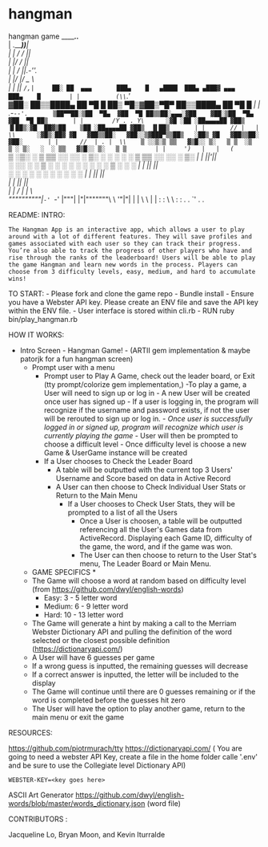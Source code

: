 # hangman
hangman game
                                                                            ___________.._______      
                                                                            | .__________))______|    
                                                                            | | / /      ||           
                                                                            | |/ /       ||           
                                                                            | | /        ||.-''.      
                                                                            | |/         |/  _  \    
                                                                            | |          ||  `/,|    
 ██░ ██  ▄▄▄       ███▄    █   ▄████  ███▄ ▄███▓ ▄▄▄       ███▄    █        | |          (\\`_.'    
▓██░ ██▒▒████▄     ██ ▀█   █  ██▒ ▀█▒▓██▒▀█▀ ██▒▒████▄     ██ ▀█   █        | |         .-`--'.      
▒██▀▀██░▒██  ▀█▄  ▓██  ▀█ ██▒▒██░▄▄▄░▓██    ▓██░▒██  ▀█▄  ▓██  ▀█ ██▒       | |        /Y . . Y\     
░▓█ ░██ ░██▄▄▄▄██ ▓██▒  ▐▌██▒░▓█  ██▓▒██    ▒██ ░██▄▄▄▄██ ▓██▒  ▐▌██▒       | |       // |   | \\     
░▓█▒░██▓ ▓█   ▓██▒▒██░   ▓██░░▒▓███▀▒▒██▒   ░██▒ ▓█   ▓██▒▒██░   ▓██░       | |      //  | . |  \\   
 ▒ ░░▒░▒ ▒▒   ▓▒█░░ ▒░   ▒ ▒  ░▒   ▒ ░ ▒░   ░  ░ ▒▒   ▓▒█░░ ▒░   ▒ ▒        | |     ')   |   |   (`  
 ▒ ░▒░ ░  ▒   ▒▒ ░░ ░░   ░ ▒░  ░   ░ ░  ░      ░  ▒   ▒▒ ░░ ░░   ░ ▒░       | |          ||'||       
 ░  ░░ ░  ░   ▒      ░   ░ ░ ░ ░   ░ ░      ░     ░   ▒      ░   ░ ░        | |          || ||        
 ░  ░  ░      ░  ░         ░       ░        ░         ░  ░         ░        | |          || ||       
                                                                            | |          || ||        
                                                                            | |         / | | \      
                                                                            """"""""""|_`-' `-' |"""|
                                                                            |"|"""""""\ \       '"|"| 
                                                                            | |        \ \        | | 
                                                                            : :         \ \       : :
                                                                            . .          `'       . .



README:
INTRO:

    The Hangman App is an interactive app, which allows a user to play around with a lot of different features. They will save profiles and games associated with each user so they can track their progress. You’re also able to track the progress of other players who have and rise through the ranks of the leaderboard! Users will be able to play the game Hangman and learn new words in the process. Players can choose from 3 difficulty levels, easy, medium, and hard to accumulate wins! 

TO START: 
    - Please fork and clone the game repo
    - Bundle install 
    - Ensure you have a Webster API key. Please create an ENV file and save the API key within the ENV file. 
    - User interface is stored within cli.rb 
    - RUN ruby bin/play_hangman.rb


HOW IT WORKS: 
- Intro Screen - Hangman Game! - (ARTII gem implementation & maybe patorjk for a fun hangman screen)
    - Prompt user with a menu
        - Prompt user to Play A Game, check out the leader board, or Exit  (tty prompt/colorize  gem implementation,)
            -To play a game, a User will need to sign up or log in 
                - A new User will be created once user has signed up
                - If a user is logging in, the program will recognize if the username and password exists, if not the user will be rerouted to sign up or log in.
                    - *Once user is successfully logged in or signed up, program will recognize which user is currently playing the game*
                        - User will then be prompted to choose a difficult level 
                        - Once difficulty level is choose a new Game & UserGame instance will be created 
        - If a User chooses to Check the Leader Board 
            - A table will be outputted with the current top 3 Users' Username and Score based on data in Active Record
            - A User can then choose to Check Individual User Stats or Return to the Main Menu 
                - If a User chooses to Check User Stats, they will be prompted to a list of all the Users
                    - Once a User is choosen, a table will be outputted referencing all the User's Games data from ActiveRecord. Displaying each Game ID, difficulty of the game, the word, and if the game was won. 
                    - The User can then choose to return to the User Stat's menu, The Leader Board or Main Menu. 
    * GAME SPECIFICS *
    - The Game will choose a word at random based on difficulty level (from https://github.com/dwyl/english-words)
        - Easy: 3 - 5 letter word 
        - Medium: 6 - 9 letter word 
        - Hard: 10 - 13 letter word
    - The Game will generate a hint by making a call to the Merriam Webster Dictionary API and pulling the definition of the word selected or the closest possible definition (https://dictionaryapi.com/)
    - A User will have 6 guesses per game 
    - If a wrong guess is inputted, the remaining guesses will decrease
    - If a correct answer is inputted, the letter will be included to the display
    - The Game will continue until there are 0 guesses remaining or if the word is completed before the guesses hit zero
    - The User will have the option to play another game, return to the main menu or exit the game


RESOURCES:

https://github.com/piotrmurach/tty
https://dictionaryapi.com/ ( You are going to need a webster API Key, create a file in the home folder calle '.env' and be sure to use the Collegiate level Dictionary API) 


```WEBSTER-KEY=<key goes here>```

ASCII Art Generator 
https://github.com/dwyl/english-words/blob/master/words_dictionary.json (word file)

CONTRIBUTORS :

Jacqueline Lo, Bryan Moon, and Kevin Iturralde 
